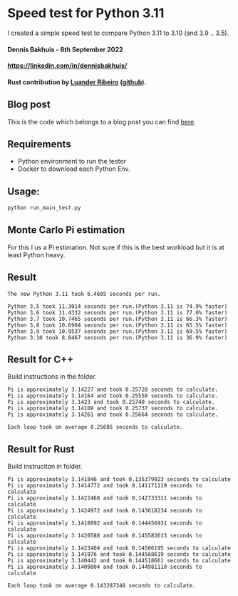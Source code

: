 # Speed test for Python 3.11
I created a simple speed test to compare Python 3.11 to 3.10 (and 3.9 .. 3.5).

#### Dennis Bakhuis - 8th September 2022
#### https://linkedin.com/in/dennisbakhuis/

#### Rust contribution by [Luander Ribeiro](https://linkedin.com/in/luander/) ([github](https://github.com/luander)).


## Blog post
This is the code which belongs to a blog post you can find [here](https://towardsdatascience.com/python-3-14-will-be-faster-than-c-a97edd01d65d).

## Requirements
- Python environment to run the tester
- Docker to download each Python Env.

## Usage:
```bash
python run_main_test.py
```

## Monte Carlo Pi estimation
For this I us a Pi estimation. Not sure if this is the best workload but it is at least Python heavy.

## Result
```stdout
The new Python 3.11 took 6.4605 seconds per run.

Python 3.5 took 11.3014 seconds per run.(Python 3.11 is 74.9% faster)
Python 3.6 took 11.4332 seconds per run.(Python 3.11 is 77.0% faster)
Python 3.7 took 10.7465 seconds per run.(Python 3.11 is 66.3% faster)
Python 3.8 took 10.6904 seconds per run.(Python 3.11 is 65.5% faster)
Python 3.9 took 10.9537 seconds per run.(Python 3.11 is 69.5% faster)
Python 3.10 took 8.8467 seconds per run.(Python 3.11 is 36.9% faster)
```

## Result for C++
Build instructions in the folder.
```stdout
Pi is approximately 3.14227 and took 0.25728 seconds to calculate.
Pi is approximately 3.14164 and took 0.25558 seconds to calculate.
Pi is approximately 3.1423 and took 0.25740 seconds to calculate.
Pi is approximately 3.14108 and took 0.25737 seconds to calculate.
Pi is approximately 3.14261 and took 0.25664 seconds to calculate.

Each loop took on average 0.25685 seconds to calculate.
```

## Result for Rust
Build instruciton in folder.
```stdout
Pi is approximately 3.141846 and took 0.135379923 seconds to calculate
Pi is approximately 3.1414772 and took 0.141171119 seconds to calculate
Pi is approximately 3.1422468 and took 0.142733311 seconds to calculate
Pi is approximately 3.1424972 and took 0.143618234 seconds to calculate
Pi is approximately 3.1418892 and took 0.144456931 seconds to calculate
Pi is approximately 3.1420588 and took 0.145583613 seconds to calculate
Pi is approximately 3.1423404 and took 0.14586195 seconds to calculate
Pi is approximately 3.141976 and took 0.144568619 seconds to calculate
Pi is approximately 3.140442 and took 0.144518661 seconds to calculate
Pi is approximately 3.1409804 and took 0.144981119 seconds to calculate

Each loop took on average 0.143287348 seconds to calculate.
```
